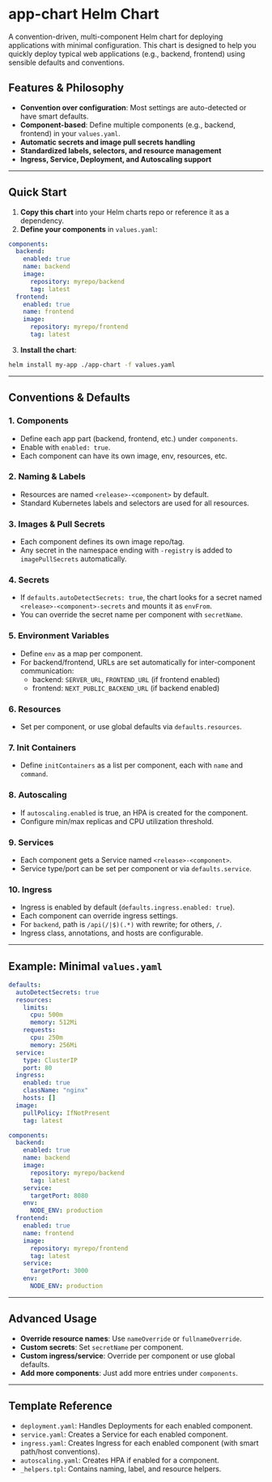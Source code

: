 # app-chart Helm Chart

A convention-driven, multi-component Helm chart for deploying applications with minimal configuration. This chart is designed to help you quickly deploy typical web applications (e.g., backend, frontend) using sensible defaults and conventions.

## Features & Philosophy

- **Convention over configuration**: Most settings are auto-detected or have smart defaults.
- **Component-based**: Define multiple components (e.g., backend, frontend) in your `values.yaml`.
- **Automatic secrets and image pull secrets handling**
- **Standardized labels, selectors, and resource management**
- **Ingress, Service, Deployment, and Autoscaling support**

---

## Quick Start

1. **Copy this chart** into your Helm charts repo or reference it as a dependency.
2. **Define your components** in `values.yaml`:

```yaml
components:
  backend:
    enabled: true
    name: backend
    image:
      repository: myrepo/backend
      tag: latest
  frontend:
    enabled: true
    name: frontend
    image:
      repository: myrepo/frontend
      tag: latest
```

3. **Install the chart**:

```sh
helm install my-app ./app-chart -f values.yaml
```

---

## Conventions & Defaults

### 1. Components
- Define each app part (backend, frontend, etc.) under `components`.
- Enable with `enabled: true`.
- Each component can have its own image, env, resources, etc.

### 2. Naming & Labels
- Resources are named `<release>-<component>` by default.
- Standard Kubernetes labels and selectors are used for all resources.

### 3. Images & Pull Secrets
- Each component defines its own image repo/tag.
- Any secret in the namespace ending with `-registry` is added to `imagePullSecrets` automatically.

### 4. Secrets
- If `defaults.autoDetectSecrets: true`, the chart looks for a secret named `<release>-<component>-secrets` and mounts it as `envFrom`.
- You can override the secret name per component with `secretName`.

### 5. Environment Variables
- Define `env` as a map per component.
- For backend/frontend, URLs are set automatically for inter-component communication:
  - backend: `SERVER_URL`, `FRONTEND_URL` (if frontend enabled)
  - frontend: `NEXT_PUBLIC_BACKEND_URL` (if backend enabled)

### 6. Resources
- Set per component, or use global defaults via `defaults.resources`.

### 7. Init Containers
- Define `initContainers` as a list per component, each with `name` and `command`.

### 8. Autoscaling
- If `autoscaling.enabled` is true, an HPA is created for the component.
- Configure min/max replicas and CPU utilization threshold.

### 9. Services
- Each component gets a Service named `<release>-<component>`.
- Service type/port can be set per component or via `defaults.service`.

### 10. Ingress
- Ingress is enabled by default (`defaults.ingress.enabled: true`).
- Each component can override ingress settings.
- For `backend`, path is `/api(/|$)(.*)` with rewrite; for others, `/`.
- Ingress class, annotations, and hosts are configurable.

---

## Example: Minimal `values.yaml`

```yaml
defaults:
  autoDetectSecrets: true
  resources:
    limits:
      cpu: 500m
      memory: 512Mi
    requests:
      cpu: 250m
      memory: 256Mi
  service:
    type: ClusterIP
    port: 80
  ingress:
    enabled: true
    className: "nginx"
    hosts: []
  image:
    pullPolicy: IfNotPresent
    tag: latest

components:
  backend:
    enabled: true
    name: backend
    image:
      repository: myrepo/backend
      tag: latest
    service:
      targetPort: 8080
    env:
      NODE_ENV: production
  frontend:
    enabled: true
    name: frontend
    image:
      repository: myrepo/frontend
      tag: latest
    service:
      targetPort: 3000
    env:
      NODE_ENV: production
```

---

## Advanced Usage

- **Override resource names**: Use `nameOverride` or `fullnameOverride`.
- **Custom secrets**: Set `secretName` per component.
- **Custom ingress/service**: Override per component or use global defaults.
- **Add more components**: Just add more entries under `components`.

---

## Template Reference

- `deployment.yaml`: Handles Deployments for each enabled component.
- `service.yaml`: Creates a Service for each enabled component.
- `ingress.yaml`: Creates Ingress for each enabled component (with smart path/host conventions).
- `autoscaling.yaml`: Creates HPA if enabled for a component.
- `_helpers.tpl`: Contains naming, label, and resource helpers.
